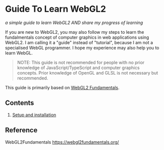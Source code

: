 # Guide To Learn WebGL2

_a simple guide to learn WebGL2 AND share my progress of learning_

If you are new to WebGL2, you may also follow my steps to learn the fundalmentals concept of computer graphics in web applications using WebGL2. I am calling it a "guide" instead of "tutorial", because I am not a specialised WebGL programmer. I hope my experience may also help you to learn WebGL.  

> NOTE: This guide is not recommended for people with no prior knowledge of JavaScript/TypeScript and computer graphics concepts.
> Prior knowledge of OpenGL and GLSL is not necessary but recommended.

This guide is primarily based on [WebGL2 Fundamentals](https://webgl2fundamentals.org/).

## Contents

1. [Setup and installation](./doc/01_SetupAndInstallation.md)


## Reference
WebGL2Fundamentals
https://webgl2fundamentals.org/
